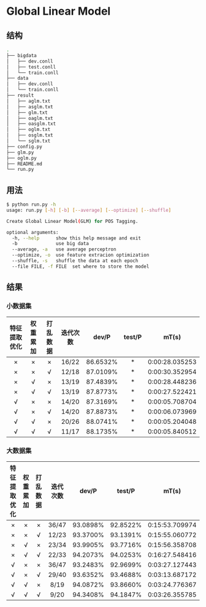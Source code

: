 # Global Linear Model

## 结构

```sh
.
├── bigdata
│   ├── dev.conll
│   ├── test.conll
│   └── train.conll
├── data
│   ├── dev.conll
│   └── train.conll
├── result
│   ├── aglm.txt
│   ├── asglm.txt
│   ├── glm.txt
│   ├── oaglm.txt
│   ├── oasglm.txt
│   ├── oglm.txt
│   ├── osglm.txt
│   └── sglm.txt
├── config.py
├── glm.py
├── oglm.py
├── README.md
└── run.py
```

## 用法

```sh
$ python run.py -h
usage: run.py [-h] [-b] [--average] [--optimize] [--shuffle]

Create Global Linear Model(GLM) for POS Tagging.

optional arguments:
  -h, --help      show this help message and exit
  -b              use big data
  --average, -a   use average perceptron
  --optimize, -o  use feature extracion optimization
  --shuffle, -s   shuffle the data at each epoch
  --file FILE, -f FILE  set where to store the model
```

## 结果

### 小数据集

| 特征提取优化 | 权重累加 | 打乱数据 | 迭代次数 |  dev/P   | test/P |     mT(s)      |
| :----------: | :------: | :------: | :------: | :------: | :----: | :------------: |
|      ×       |    ×     |    ×     |  16/22   | 86.6532% |   *    | 0:00:28.035253 |
|      ×       |    ×     |    √     |  12/18   | 87.0109% |   *    | 0:00:30.352954 |
|      ×       |    √     |    ×     |  13/19   | 87.4839% |   *    | 0:00:28.448236 |
|      ×       |    √     |    √     |  13/19   | 87.8773% |   *    | 0:00:27.522421 |
|      √       |    ×     |    ×     |  14/20   | 87.3169% |   *    | 0:00:05.708704 |
|      √       |    ×     |    √     |  14/20   | 87.8873% |   *    | 0:00:06.073969 |
|      √       |    √     |    ×     |  20/26   | 88.0741% |   *    | 0:00:05.204048 |
|      √       |    √     |    √     |  11/17   | 88.1735% |   *    | 0:00:05.840512 |

### 大数据集

| 特征提取优化 | 权重累加 | 打乱数据 | 迭代次数 |  dev/P   |  test/P  |     mT(s)      |
| :----------: | :------: | :------: | :------: | :------: | :------: | :------------: |
|      ×       |    ×     |    ×     |  36/47   | 93.0898% | 92.8522% | 0:15:53.709974 |
|      ×       |    ×     |    √     |  12/23   | 93.3700% | 93.1391% | 0:15:55.060772 |
|      ×       |    √     |    ×     |  23/34   | 93.9905% | 93.7716% | 0:15:56.358708 |
|      ×       |    √     |    √     |  22/33   | 94.2073% | 94.0253% | 0:16:27.548416 |
|      √       |    ×     |    ×     |  36/47   | 93.2483% | 92.9699% | 0:03:27.127443 |
|      √       |    ×     |    √     |  29/40   | 93.6352% | 93.4688% | 0:03:13.687172 |
|      √       |    √     |    ×     |   8/19   | 94.0872% | 93.8660% | 0:03:24.776367 |
|      √       |    √     |    √     |   9/20   | 94.3408% | 94.1847% | 0:03:26.355785 |